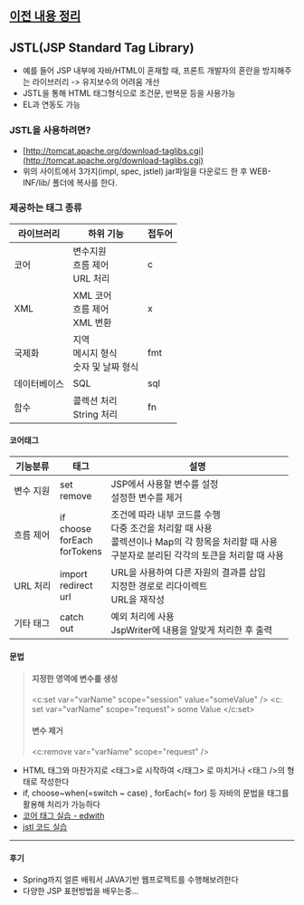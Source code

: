 ## [이전 내용 정리](https://github.com/lagoon9024/JAVA_BE/blob/master/README.md)

## JSTL(JSP Standard Tag Library)

-  예를 들어 JSP 내부에 자바/HTML이 혼재할 때, 프론트 개발자의 혼란을 방지해주는 라이브러리 -> 유지보수의 어려움 개선
- JSTL을 통해 HTML 태그형식으로 조건문, 반복문 등을 사용가능
- EL과 연동도 가능

### JSTL을 사용하려면?

-   [http://tomcat.apache.org/download-taglibs.cgi](http://tomcat.apache.org/download-taglibs.cgi)
-   위의 사이트에서 3가지(impl, spec, jstlel)  jar파일을 다운로드 한 후 WEB-INF/lib/ 폴더에 복사를 한다.
### 제공하는 태그 종류
|라이브러리|하위 기능|접두어|
|--|--|--|
|코어|변수지원<br>흐름 제어<br>URL 처리|c|
|XML|XML 코어<br>흐름 제어<br>XML 변환|x|
|국제화|지역<br>메시지 형식<br>숫자 및 날짜 형식|fmt|
|데이터베이스|SQL|sql|
|함수|콜렉션 처리<br>String 처리|fn|

#### 코어태그
|기능분류|태그|설명|
|--|--|--|
|변수 지원|set<br>remove|JSP에서 사용할 변수를 설정<br>설정한 변수를 제거|
|흐름 제어|if<br>choose<br>forEach<br>forTokens|조건에 따라 내부 코드를 수행<br>다중 조건을 처리할 때 사용<br>콜렉션이나 Map의 각 항목을 처리할 때 사용<br>구분자로 분리된 각각의 토큰을 처리할 때 사용|
|URL 처리|import<br>redirect<br>url|URL을 사용하여 다른 자원의 결과를 삽입<br>지정한 경로로 리다이렉트<br>URL을 재작성|
|기타 태그|catch<br>out|예외 처리에 사용<br>JspWriter에 내용을 알맞게 처리한 후 출력|

#### 문법
>#### 지정한 영역에 변수를 생성
> <c:set var="varName" scope="session" value="someValue" />
> <c: set var="varName" scope="request">
> some Value
> </c:set>
>#### 변수 제거
><c:remove var="varName" scope="request" />
- HTML 태그와 마찬가지로 <태그>로 시작하여 </태그> 로 마치거나 <태그 />의 형태로 작성한다
- if, choose~when(=switch ~ case) , forEach(= for) 등 자바의 문법을 태그를 활용해 처리가 가능하다
- [코어 태그 실습 - edwith](https://www.edwith.org/boostcourse-web/lecture/16713/)
- [jstl 코드 실습](https://github.com/lagoon9024/JAVA_BE/tree/master/exam31/WebContent/)

---
#### 후기
- Spring까지 얼른 배워서 JAVA기반 웹프로젝트를 수행해보려한다
- 다양한 JSP 표현방법을 배우는중...
